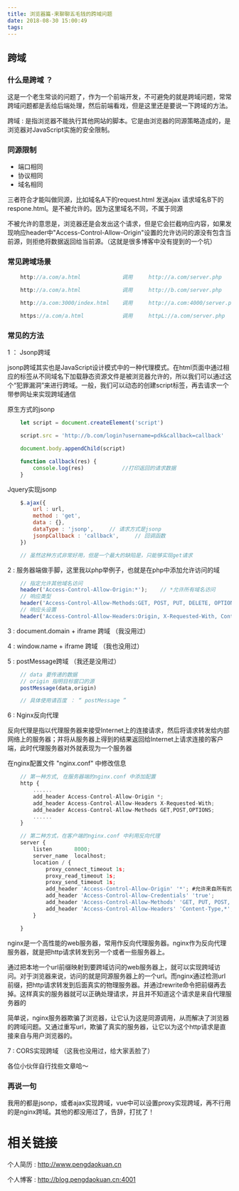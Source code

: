 ```yaml
---
title: 浏览器篇-来聊聊五毛钱的跨域问题
date: 2018-08-30 15:00:49
tags:
---
```

## 跨域
### 什么是跨域 ？ 
这是一个老生常谈的问题了，作为一个前端开发，不可避免的就是跨域问题，常常跨域问题都是丢给后端处理，然后前端看戏，但是这里还是要说一下跨域的方法。

跨域 : 是指浏览器不能执行其他网站的脚本。它是由浏览器的同源策略造成的，是浏览器对JavaScript实施的安全限制。

### 同源限制
+ 端口相同
+ 协议相同
+ 域名相同

三者符合才能叫做同源，比如域名A下的request.html 发送ajax 请求域名B下的respone.html。是不被允许的。因为这里域名不同，不属于同源

不被允许的意思是，浏览器还是会发出这个请求，但是它会拦截响应内容，如果发现响应header中"Access-Control-Allow-Origin"设置的允许访问的源没有包含当前源，则拒绝将数据返回给当前源。（这就是很多博客中没有提到的一个坑）

### 常见跨域场景
```javascript
    http://a.com/a.html             调用     http://a.com/server.php        允许，非跨域
 
    http://a.com/a.html             调用     http://b.com/server.php        跨域，域名不同

    http://a.com:3000/index.html    调用     http://a.com:4000/server.php   跨域，端口不同

    https://a.com/a.html            调用     httpL://a.com/server.php       跨域，协议不同
```

### 常见的方法
1 ： Jsonp跨域

jsonp跨域其实也是JavaScript设计模式中的一种代理模式。在html页面中通过相应的标签从不同域名下加载静态资源文件是被浏览器允许的，所以我们可以通过这个“犯罪漏洞”来进行跨域。一般，我们可以动态的创建script标签，再去请求一个带参网址来实现跨域通信

原生方式的jsonp

```javascript
    let script = document.createElement('script')

    script.src = 'http://b.com/login?username=pdk&callback=callback'

    document.body.appendChild(script)

    function callback(res) {
        console.log(res)            //打印返回的请求数据
    }
```

Jquery实现jsonp

```javascript
    $.ajax({
        url : url,
        method : 'get',
        data : {},
        dataType : 'jsonp',     // 请求方式是jsonp
        jsonpCallback : 'callback',     // 回调函数
    })

    // 虽然这种方式非常好用，但是一个最大的缺陷是，只能够实现get请求
```

2 : 服务器端做手脚，这里我以php举例子，也就是在php中添加允许访问的域
<!--more-->
```javascript
    // 指定允许其他域名访问  
    header('Access-Control-Allow-Origin:*');    // *允许所有域名访问
    // 响应类型  
    header('Access-Control-Allow-Methods:GET, POST, PUT, DELETE, OPTIONS');  
    // 响应头设置  
    header('Access-Control-Allow-Headers:Origin, X-Requested-With, Content-Type, Accept, authKey, sessionId'); 
```

3 : document.domain + iframe 跨域 （我没用过）

4 : window.name + iframe 跨域 （我也没用过）

5 : postMessage跨域 （我还是没用过）

```javascript
    // data 要传递的数据
    // origin 指明目标窗口的源
    postMessage(data,origin) 

    // 具体使用请百度 ： “ postMessage ”
```

6 : Nginx反向代理

反向代理是指以代理服务器来接受Internet上的连接请求，然后将请求转发给内部网络上的服务器；并将从服务器上得到的结果返回给Internet上请求连接的客户端，此时代理服务器对外就表现为一个服务器

在nginx配置文件 "nginx.conf" 中修改信息
```javascript
    // 第一种方式, 在服务器端的nginx.conf 中添加配置
    http {
        ......
        add_header Access-Control-Allow-Origin *;
        add_header Access-Control-Allow-Headers X-Requested-With;
        add_header Access-Control-Allow-Methods GET,POST,OPTIONS;
        ......
    }

    // 第二种方式，在客户端的nginx.conf 中利用反向代理
    server {
        listen       8000;
        server_name  localhost;
        location / {
            proxy_connect_timeout 1s;
            proxy_read_timeout 1s;
            proxy_send_timeout 1s;
            add_header 'Access-Control-Allow-Origin' '*'; #允许来自所有的访问地址
            add_header 'Access-Control-Allow-Credentials' 'true';
            add_header 'Access-Control-Allow-Methods' 'GET, PUT, POST, DELETE, OPTIONS'; #支持请求方式
            add_header 'Access-Control-Allow-Headers' 'Content-Type,*';
        }

    }
```
nginx是一个高性能的web服务器，常用作反向代理服务器。nginx作为反向代理服务器，就是把http请求转发到另一个或者一些服务器上。

通过把本地一个url前缀映射到要跨域访问的web服务器上，就可以实现跨域访问。对于浏览器来说，访问的就是同源服务器上的一个url。而nginx通过检测url前缀，把http请求转发到后面真实的物理服务器。并通过rewrite命令把前缀再去掉。这样真实的服务器就可以正确处理请求，并且并不知道这个请求是来自代理服务器的

简单说，nginx服务器欺骗了浏览器，让它认为这是同源调用，从而解决了浏览器的跨域问题。又通过重写url，欺骗了真实的服务器，让它以为这个http请求是直接来自与用户浏览器的。

7 : CORS实现跨域 （这我也没用过，给大家丢脸了）

各位小伙伴自行找些文章哈～

### 再说一句
我用的都是jsonp，或者ajax实现跨域，vue中可以设置proxy实现跨域，再不行用的是nginx跨域。其他的都没用过了，告辞，打扰了！



# 相关链接
个人简历 : http://www.pengdaokuan.cn

个人博客 : http://blog.pengdaokuan.cn:4001

